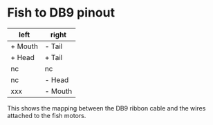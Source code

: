 # Fish to DB9 pinout

| left | right |
| --- | --- |
| + Mouth | - Tail |
| + Head | + Tail |
| nc | nc |
| nc | - Head  |
| xxx | - Mouth |

This shows the mapping between the DB9 ribbon cable and the wires attached to the fish motors.
